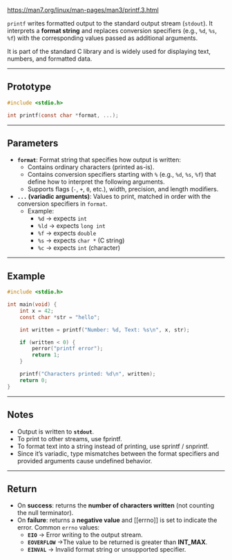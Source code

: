 https://man7.org/linux/man-pages/man3/printf.3.html

`printf` writes formatted output to the standard output stream (`stdout`).  It interprets a **format string** and replaces conversion specifiers (e.g., `%d`, `%s`, `%f`) with the corresponding values passed as additional arguments.  

It is part of the standard C library and is widely used for displaying text, numbers, and formatted data.

___
## Prototype

```c
#include <stdio.h>

int printf(const char *format, ...);
```

___
## Parameters

- **`format`**:  Format string that specifies how output is written:
    - Contains ordinary characters (printed as-is).
    - Contains conversion specifiers starting with `%` (e.g., `%d`, `%s`, `%f`) that define how to interpret the following arguments.
    - Supports flags (`-`, `+`, `0`, etc.), width, precision, and length modifiers.
- **`...` (variadic arguments)**:  Values to print, matched in order with the conversion specifiers in `format`.
    - Example:
        - `%d` → expects `int`
        - `%ld` → expects `long int`
        - `%f` → expects `double`
        - `%s` → expects `char *` (C string)
        - `%c` → expects `int` (character)

___
## Example

```c
#include <stdio.h>

int main(void) {
    int x = 42;
    const char *str = "hello";

    int written = printf("Number: %d, Text: %s\n", x, str);

    if (written < 0) {
        perror("printf error");
        return 1;
    }

    printf("Characters printed: %d\n", written);
    return 0;
}
```

___
## Notes

- Output is written to **`stdout`**.
- To print to other streams, use fprintf.
- To format text into a string instead of printing, use sprintf / snprintf.
- Since it’s variadic, type mismatches between the format specifiers and provided arguments cause undefined behavior.

___
## Return

- On **success**: returns the **number of characters written** (not counting the null terminator).
- On **failure**: returns a **negative value** and [[errno]] is set to indicate the error. Common `errno` values:
	- **`EIO`** → Error writing to the output stream.
	- **`EOVERFLOW`** →The value to be returned is greater than **INT_MAX**.
	- **`EINVAL`** → Invalid format string or unsupported specifier.